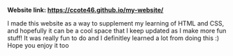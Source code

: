 **Website link: https://ccote46.github.io/my-website/**

I made this website as a way to supplement my learning of HTML and CSS, and hopefully it can be a cool space that I keep updated as I make more fun stuff!
It was really fun to do and I definitley learned a lot from doing this :)
Hope you enjoy it too
